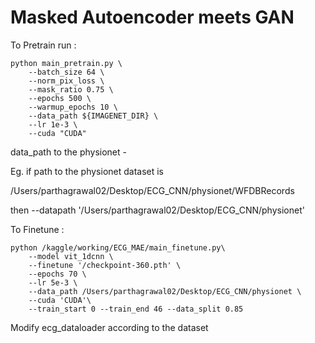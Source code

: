 # Masked Autoencoder meets GAN

To Pretrain run :

```
python main_pretrain.py \
    --batch_size 64 \
    --norm_pix_loss \
    --mask_ratio 0.75 \
    --epochs 500 \
    --warmup_epochs 10 \
    --data_path ${IMAGENET_DIR} \
    --lr 1e-3 \
    --cuda "CUDA"

```

data_path to the physionet -

Eg. if path to the physionet dataset is

/Users/parthagrawal02/Desktop/ECG_CNN/physionet/WFDBRecords

then --datapath '/Users/parthagrawal02/Desktop/ECG_CNN/physionet'

To Finetune :

```
python /kaggle/working/ECG_MAE/main_finetune.py\
    --model vit_1dcnn \
    --finetune '/checkpoint-360.pth' \
    --epochs 70 \
    --lr 5e-3 \
    --data_path /Users/parthagrawal02/Desktop/ECG_CNN/physionet \
    --cuda 'CUDA'\
    --train_start 0 --train_end 46 --data_split 0.85
```

Modify ecg_dataloader according to the dataset
